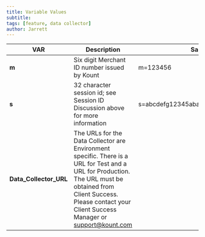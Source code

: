```yaml
---
title: Variable Values
subtitle:
tags: [feature, data collector]
author: Jarrett
---
```


| **VAR**                | **Description**                                                                                                                                                                                                               | Sample                             |
|--------------------|---------------------------------------------------------------------------------------------------------------------------------------------------------------------------------------------------------------------------|------------------------------------|
| **m**                  | Six digit Merchant ID number issued by Kount                                                                                                                                                                              | m=123456                           |
| **s**                  | 32 character session id; see Session ID Discussion above for more information                                                                                                                                             | s=abcdefg12345abababab123456789012 |
| **Data_Collector_URL** | The URLs for the Data Collector are Environment specific. There is a URL for Test and a URL for Production. The URL must be obtained from Client Success. Please contact your Client Success Manager or support@kount.com |                                    |

